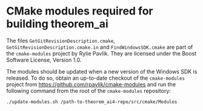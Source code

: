 # CMake modules required for building theorem_ai

The files `GetGitRevisionDescription.cmake`, `GetGitRevisionDescription.cmake.in` and
`FindWindowsSDK.cmake` are part of the `cmake-modules` project by Rylie Pavlik. They
are licensed under the Boost Software License, Version 1.0.

The modules should be updated when a new version of the Windows SDK is released. To do
so, obtain an up-to-date checkout of the `cmake-modules` project from
https://github.com/rpavlik/cmake-modules and run the following command from the root
of the `cmake-modules` repository:

```bash
./update-modules.sh /path-to-theorem_ai4-repo/src/cmake/Modules
```

